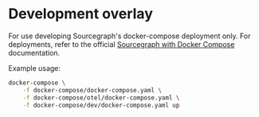 # Development overlay

For use developing Sourcegraph's docker-compose deployment only.
For deployments, refer to the official [Sourcegraph with Docker Compose](https://docs.sourcegraph.com/admin/install/docker-compose) documentation.

Example usage:

```sh
docker-compose \
    -f docker-compose/docker-compose.yaml \
    -f docker-compose/otel/docker-compose.yaml \
    -f docker-compose/dev/docker-compose.yaml up
```
